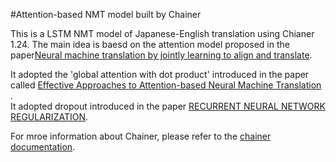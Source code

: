 #Attention-based NMT model built by Chainer  

This is a LSTM NMT model of Japanese-English translation using Chianer 1.24. The main idea is baesd on the attention model proposed in the paper[Neural machine translation by jointly learning to align and translate](https://arxiv.org/pdf/1409.0473.pdf). 

It adopted the 'global attention with dot product' introduced in the paper called [Effective Approaches to Attention-based Neural Machine Translation
](http://www.aclweb.org/anthology/D15-1166).  
It adopted dropout introduced in the paper [RECURRENT NEURAL NETWORK
REGULARIZATION](https://arxiv.org/pdf/1409.2329.pdf).  

For mroe information about Chainer, please refer to the [chainer documentation](https://docs.chainer.org/en/latest/).
